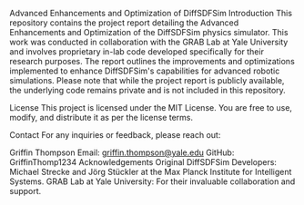 Advanced Enhancements and Optimization of DiffSDFSim
Introduction
This repository contains the project report detailing the Advanced Enhancements and Optimization of the DiffSDFSim physics simulator. This work was conducted in collaboration with the GRAB Lab at Yale University and involves proprietary in-lab code developed specifically for their research purposes. The report outlines the improvements and optimizations implemented to enhance DiffSDFSim's capabilities for advanced robotic simulations. Please note that while the project report is publicly available, the underlying code remains private and is not included in this repository.

License
This project is licensed under the MIT License. You are free to use, modify, and distribute it as per the license terms.

Contact
For any inquiries or feedback, please reach out:

Griffin Thompson
Email: griffin.thompson@yale.edu
GitHub: GriffinThomp1234
Acknowledgements
Original DiffSDFSim Developers: Michael Strecke and Jörg Stückler at the Max Planck Institute for Intelligent Systems.
GRAB Lab at Yale University: For their invaluable collaboration and support.
